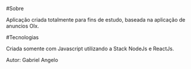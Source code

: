 #Sobre

Aplicação criada totalmente para fins de estudo, baseada na aplicação de anuncios Olx.


#Tecnologias

Criada somente com Javascript utilizando a Stack NodeJs e ReactJs.


Autor: Gabriel Angelo
